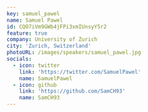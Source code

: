```yaml
---
key: samuel_pawel
name: Samuel Pawel
id: CQO7iVm9GWb4jFPi3xmIUnsyY5r2
feature: true
company: University of Zurich
city: 'Zurich, Switzerland'
photoURL: /images/speakers/samuel_pawel.jpg
socials:
  - icon: twitter
    link: 'https://twitter.com/SamuelPawel'
    name: SamuelPawel
  - icon: github
    link: 'https://github.com/SamCH93'
    name: SamCH93
---
```


